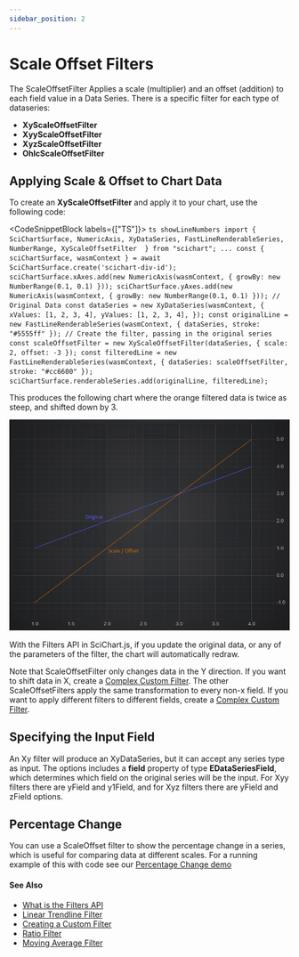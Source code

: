 ```yaml
---
sidebar_position: 2
---
```


# Scale Offset Filters

The ScaleOffsetFilter Applies a scale (multiplier) and an offset (addition) to each field value in a Data Series. There is a specific filter for each type of dataseries:

*   **XyScaleOffsetFilter**
*   **XyyScaleOffsetFilter**
*   **XyzScaleOffsetFilter**
*   **OhlcScaleOffsetFilter**

Applying Scale & Offset to Chart Data
-------------------------------------

To create an **XyScaleOffsetFilter** and apply it to your chart, use the following code:

<CodeSnippetBlock labels={["TS"]}>
    ```ts showLineNumbers
    import {
        SciChartSurface,
        NumericAxis,
        XyDataSeries,
        FastLineRenderableSeries,
        NumberRange,
        XyScaleOffsetFilter 
    } from "scichart";
    ...
    const { sciChartSurface, wasmContext } = await SciChartSurface.create('scichart-div-id');
    sciChartSurface.xAxes.add(new NumericAxis(wasmContext, { growBy: new NumberRange(0.1, 0.1) }));
    sciChartSurface.yAxes.add(new NumericAxis(wasmContext, { growBy: new NumberRange(0.1, 0.1) }));
    // Original Data
    const dataSeries = new XyDataSeries(wasmContext, {
        xValues: [1, 2, 3, 4],
        yValues: [1, 2, 3, 4],
    });
    const originalLine = new FastLineRenderableSeries(wasmContext, { dataSeries, stroke: "#5555ff" });
    // Create the filter, passing in the original series
    const scaleOffsetFilter = new XyScaleOffsetFilter(dataSeries, { scale: 2, offset: -3 });
    const filteredLine = new FastLineRenderableSeries(wasmContext, { dataSeries: scaleOffsetFilter, stroke: "#cc6600" });
    sciChartSurface.renderableSeries.add(originalLine, filteredLine);
    ```

</CodeSnippetBlock>

This produces the following chart where the orange filtered data is twice as steep, and shifted down by 3.

![](img/1.png)

With the Filters API in SciChart.js, if you update the original data, or any of the parameters of the filter, the chart will automatically redraw.

Note that ScaleOffsetFilter only changes data in the Y direction. If you want to shift data in X, create a [Complex Custom Filter](/docs/2d-charts/chart-types/data-filters-api/custom-filter). The other ScaleOffsetFilters apply the same transformation to every non-x field. If you want to apply different filters to different fields, create a [Complex Custom Filter](/docs/2d-charts/chart-types/data-filters-api/custom-filter).

Specifying the Input Field
--------------------------

An Xy filter will produce an XyDataSeries, but it can accept any series type as input. The options includes a **field** property of type **EDataSeriesField**, which determines which field on the original series will be the input. For Xyy filters there are yField and y1Field, and for Xyz filters there are yField and zField options.

Percentage Change
-----------------

You can use a ScaleOffset filter to show the percentage change in a series, which is useful for comparing data at different scales. For a running example of this with code see our [Percentage Change demo](http://demo.scichart.com/javascript-percentage-change)

#### See Also

* [What is the Filters API](/docs/2d-charts/chart-types/data-filters-api/data-filters-api-overview)
* [Linear Trendline Filter](/docs/2d-charts/chart-types/data-filters-api/linear-trendline-filter)
* [Creating a Custom Filter](/docs/2d-charts/chart-types/data-filters-api/custom-filter)
* [Ratio Filter](/docs/2d-charts/chart-types/data-filters-api/ratio-filter)
* [Moving Average Filter](/docs/2d-charts/chart-types/data-filters-api/moving-average-filter)
